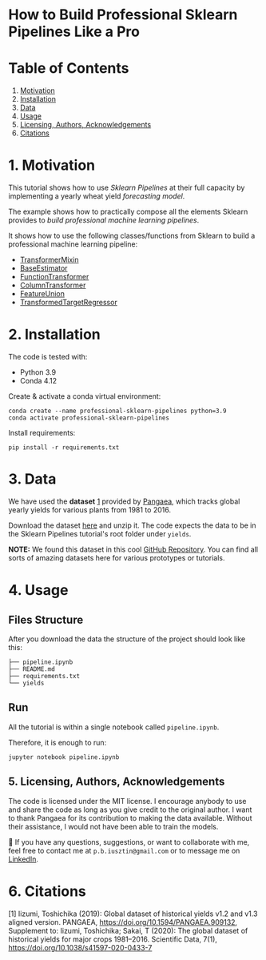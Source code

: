 # How to Build Professional Sklearn Pipelines Like a Pro

# Table of Contents
1. [Motivation](#motivation)
2. [Installation](#installation)
3. [Data](#data)
4. [Usage](#usage)
5. [Licensing, Authors, Acknowledgements](#licensing)
6. [Citations](#citations)

# 1. Motivation <a name="motivation"></a>
This tutorial shows how to use *Sklearn Pipelines* at their full capacity by implementing a yearly wheat yield *forecasting model*.

The example shows how to practically compose all the elements Sklearn provides to *build professional machine learning pipelines*.

It shows how to use the following classes/functions from Sklearn to build a professional machine learning pipeline:
* [TransformerMixin](https://scikit-learn.org/stable/modules/generated/sklearn.base.TransformerMixin.html)
* [BaseEstimator](https://scikit-learn.org/stable/modules/generated/sklearn.base.BaseEstimator.html)
* [FunctionTransformer](https://scikit-learn.org/stable/modules/generated/sklearn.preprocessing.FunctionTransformer.html)
* [ColumnTransformer](https://scikit-learn.org/stable/modules/generated/sklearn.compose.ColumnTransformer.html)
* [FeatureUnion](https://scikit-learn.org/stable/modules/generated/sklearn.pipeline.FeatureUnion.html)
* [TransformedTargetRegressor](https://scikit-learn.org/stable/modules/generated/sklearn.compose.TransformedTargetRegressor.html)


# 2. Installation <a name="installation"></a>
The code is tested with:
* Python 3.9
* Conda 4.12

Create & activate a conda virtual environment:
```shell
conda create --name professional-sklearn-pipelines python=3.9
conda activate professional-sklearn-pipelines
```

Install requirements:
```shell
pip install -r requirements.txt
```

# 3. Data <a name="data"></a>
We have used the **dataset** [1](#data) provided by [Pangaea](https://doi.pangaea.de/10.1594/PANGAEA.909132), which tracks global yearly yields for various plants from 1981 to 2016.

Download the dataset [here](https://doi.pangaea.de/10.1594/PANGAEA.909132) and unzip it.
The code expects the data to be in the Sklearn Pipelines tutorial's root folder under `yields`.

**NOTE:** We found this dataset in this cool [GitHub Repository](https://github.com/awesomedata/awesome-public-datasets#socialnetworks). 
You can find all sorts of amazing datasets here for various prototypes or tutorials.

# 4. Usage <a name="usage"></a>
## Files Structure
After you download the data the structure of the project should look like this:
```text
├── pipeline.ipynb
├── README.md
├── requirements.txt
└── yields
```

## Run
All the tutorial is within a single notebook called `pipeline.ipynb`.

Therefore, it is enough to run:
```shell
jupyter notebook pipeline.ipynb
```

## 5. Licensing, Authors, Acknowledgements <a name="licensing"></a>
The code is licensed under the MIT license. I encourage anybody to use and share the code as long as you give credit to the original author. 
I want to thank Pangaea for its contribution to making the data available. Without their assistance, I would not have been able to train the models.

👋 If you have any questions, suggestions, or want to collaborate with me, feel free to contact me 
at `p.b.iusztin@gmail.com` or to message me on [LinkedIn](https://www.linkedin.com/in/pauliusztin/).

# 6. Citations <a name="citations"></a>
[1] <a name="data"></a> Iizumi, Toshichika (2019): Global dataset of historical yields v1.2 and v1.3 aligned version. PANGAEA, https://doi.org/10.1594/PANGAEA.909132, Supplement to: Iizumi, Toshichika; Sakai, T (2020): The global dataset of historical yields for major crops 1981–2016. Scientific Data, 7(1), https://doi.org/10.1038/s41597-020-0433-7


